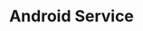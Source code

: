 ---
layout: post
title: Android Service
category: Android
tags: [android,androidfragment,fragment]
keywords:
description:
---